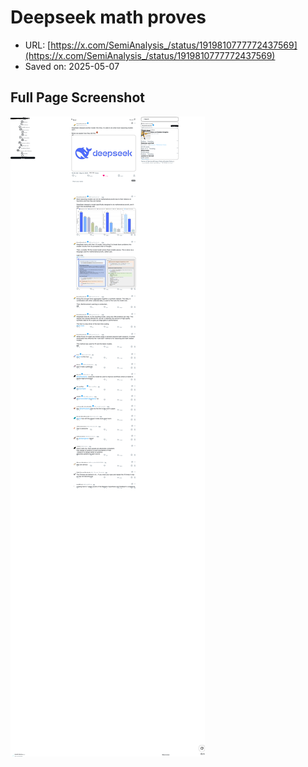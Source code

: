 # Deepseek math proves

- URL: [https://x.com/SemiAnalysis_/status/1919810777772437569](https://x.com/SemiAnalysis_/status/1919810777772437569)
- Saved on: 2025-05-07

## Full Page Screenshot

![Full Page Screenshot](fullpage.png)
